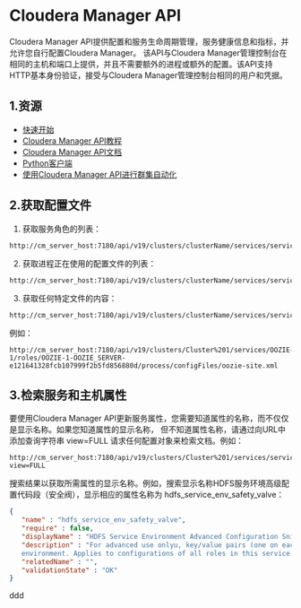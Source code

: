 Cloudera Manager API
================================================================================
Cloudera Manager API提供配置和服务生命周期管理，服务健康信息和指标，并允许您自行配置Cloudera Manager。
该API与Cloudera Manager管理控制台在相同的主机和端口上提供，并且不需要额外的进程或额外的配置。该API支持
HTTP基本身份验证，接受与Cloudera Manager管理控制台相同的用户和凭据。

## 1.资源
+ [快速开始](http://cloudera.github.io/cm_api/docs/quick-start/)
+ [Cloudera Manager API教程](http://cloudera.github.io/cm_api/apidocs/v19/tutorial.html)
+ [Cloudera Manager API文档](http://cloudera.github.io/cm_api/apidocs/v19/)
+ [Python客户端](http://cloudera.github.io/cm_api/docs/python-client/)
+ [使用Cloudera Manager API进行群集自动化](https://www.cloudera.com/documentation/enterprise/latest/topics/cm_intro_automation_api.html#xd_583c10bfdbd326ba--7f25092b-13fba2465e5--7f17)

## 2.获取配置文件
1. 获取服务角色的列表：
```
http://cm_server_host:7180/api/v19/clusters/clusterName/services/serviceName/roles
```
2. 获取进程正在使用的配置文件的列表：
```
http://cm_server_host:7180/api/v19/clusters/clusterName/services/serviceName/roles/roleName/process
```
3. 获取任何特定文件的内容：
```
http://cm_server_host:7180/api/v19/clusters/clusterName/services/serviceName/roles/roleName/process/configFiles/configFileName
```
例如：
```
http://cm_server_host:7180/api/v19/clusters/Cluster%201/services/OOZIE-1/roles/OOZIE-1-OOZIE_SERVER-e121641328fcb107999f2b5fd856880d/process/configFiles/oozie-site.xml
```

## 3.检索服务和主机属性
要使用Cloudera Manager API更新服务属性，您需要知道属性的名称，而不仅仅是显示名称。如果您知道属性的显示名称，
但不知道属性名称，请通过向URL中添加查询字符串 view=FULL 请求任何配置对象来检索文档。例如：
```
http://cm_server_host:7180/api/v19/clusters/Cluster%201/services/service_name/config?view=FULL
```
搜索结果以获取所需属性的显示名称。例如，搜索显示名称HDFS服务环境高级配置代码段（安全阀），显示相应的属性名称为
hdfs_service_env_safety_valve：
```json
{
   "name" : "hdfs_service_env_safety_valve",
   "require" : false,
   "displayName" : "HDFS Service Environment Advanced Configuration Snippet (Safety Valve)",
   "description" : "For advanced use onlyu, key/value pairs (one on each line) to be inserted into a roles
   environment. Applies to configurations of all roles in this service except client configuration.",
   "relatedName" : "",
   "validationState" : "OK"
}
```



































ddd
